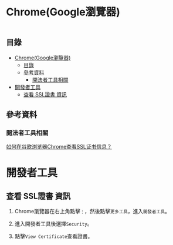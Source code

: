 # Chrome(Google瀏覽器)

```
```

## 目錄

- [Chrome(Google瀏覽器)](#chromegoogle瀏覽器)
	- [目錄](#目錄)
	- [參考資料](#參考資料)
		- [開法者工具相關](#開法者工具相關)
- [開發者工具](#開發者工具)
	- [查看 SSL證書 資訊](#查看-ssl證書-資訊)

## 參考資料

### 開法者工具相關

[如何在谷歌浏览器Chrome查看SSL证书信息？](https://www.ovssl.cn/20181031-1.html)

# 開發者工具

## 查看 SSL證書 資訊

1. Chrome瀏覽器在右上角點擊`⋮`，然後點擊`更多工具`，進入`開發者工具`。

2. 進入開發者工具後選擇`Security`。

3. 點擊`View Certificate`查看證書。